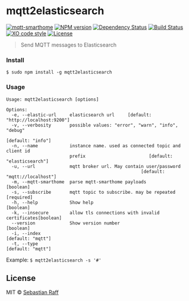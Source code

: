 # mqtt2elasticsearch

[![mqtt-smarthome](https://img.shields.io/badge/mqtt-smarthome-blue.svg)](https://github.com/mqtt-smarthome/mqtt-smarthome)
[![NPM version](https://badge.fury.io/js/mqtt2elasticsearch.svg)](http://badge.fury.io/js/mqtt2elasticsearch)
[![Dependency Status](https://img.shields.io/gemnasium/hobbyquaker/mqtt2elasticsearch.svg?maxAge=2592000)](https://gemnasium.com/github.com/hobbyquaker/mqtt2elasticsearch)
[![Build Status](https://travis-ci.org/hobbyquaker/mqtt2elasticsearch.svg?branch=master)](https://travis-ci.org/hobbyquaker/mqtt2elasticsearch)
[![XO code style](https://img.shields.io/badge/code_style-XO-5ed9c7.svg)](https://github.com/sindresorhus/xo)
[![License][mit-badge]][mit-url]

> Send MQTT messages to Elasticsearch


### Install

`$ sudo npm install -g mqtt2elasticsearch`


### Usage 

```
Usage: mqtt2elasticsearch [options]

Options:
  -e, --elastic-url     elasticsearch url     [default: "http://localhost:9200"]
  -v, --verbosity       possible values: "error", "warn", "info", "debug"
                                                               [default: "info"]
  -n, --name            instance name. used as connected topic and client id
                        prefix                        [default: "elasticsearch"]
  -u, --url             mqtt broker url. May contain user/password
                                                   [default: "mqtt://localhost"]
  -m, --mqtt-smarthome  parse mqtt-smarthome payloads                  [boolean]
  -s, --subscribe       mqtt topic to subscribe. may be repeated      [required]
  -h, --help            Show help                                      [boolean]
  -k, --insecure        allow tls connections with invalid certificates[boolean]
  --version             Show version number                            [boolean]
  -i, --index                                                  [default: "mqtt"]
  -t, --type                                                   [default: "mqtt"]

```  

Example: `$ mqtt2elasticsearch -s '#'`


## License

MIT © [Sebastian Raff](https://github.com/hobbyquaker)

[mit-badge]: https://img.shields.io/badge/License-MIT-blue.svg?style=flat
[mit-url]: LICENSE
